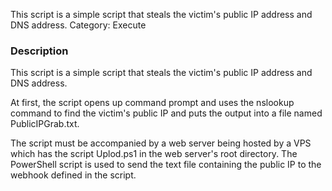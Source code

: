 This script is a simple script that steals the victim's public IP address and DNS address. 
Category: Execute

### Description
This script is a simple script that steals the victim's public IP address and DNS address.

At first, the script opens up command prompt and uses the nslookup command to find the victim's public IP and puts the output into a file named PublicIPGrab.txt. 

The script must be accompanied by a web server being hosted by a VPS which has the script Uplod.ps1 in the web server's root directory. The PowerShell script is used to send the text file containing the public IP to the webhook defined in the script. 